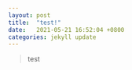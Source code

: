 ```yaml
---
layout: post
title:  "test!"
date:   2021-05-21 16:52:04 +0800
categories: jekyll update
---
```


> test